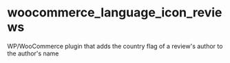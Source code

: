 # woocommerce_language_icon_reviews
WP/WooCommerce plugin that adds the country flag of a review's author to the author's name
